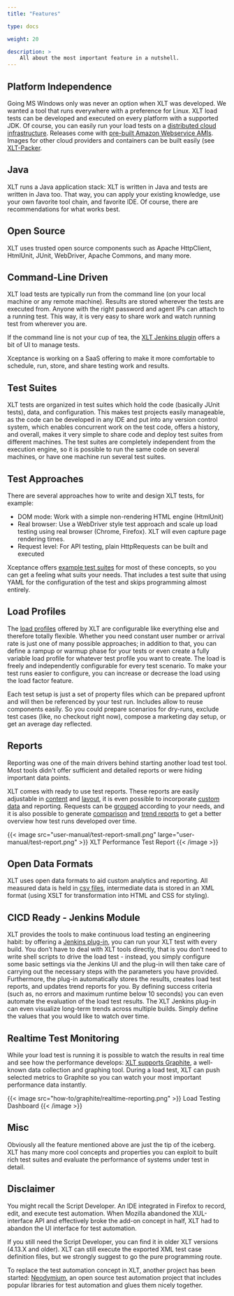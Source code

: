 ```yaml
---
title: "Features"

type: docs

weight: 20

description: >
    All about the most important feature in a nutshell.
---
```


## Platform Independence
Going MS Windows only was never an option when XLT was developed. We wanted a tool that runs everywhere with a preference for Linux. XLT load tests can be developed and executed on every platform with a supported JDK. Of course, you can easily run your load tests on a [distributed cloud infrastructure](../../load-testing/advanced/060-cloud-setup/). Releases come with [pre-built Amazon Webservice AMIs](../../load-testing/advanced/060-cloud-setup/#image-templates-for-aws). Images for other cloud providers and containers can be built easily (see [XLT-Packer](https://github.com/Xceptance/XLT-Packer).

## Java 
XLT runs a Java application stack: XLT is written in Java and tests are written in Java too. That way, you can apply your existing knowledge, use your own favorite tool chain, and favorite IDE. Of course, there are recommendations for what works best.

## Open Source
XLT uses trusted open source components such as Apache HttpClient, HtmlUnit, JUnit, WebDriver, Apache Commons, and many more.

## Command-Line Driven
XLT load tests are typically run from the command line (on your local machine or any remote machine). Results are stored wherever the tests are executed from. Anyone with the right password and agent IPs can attach to a running test. This way, it is very easy to share work and watch running test from wherever you are. 

If the command line is not your cup of tea, the [XLT Jenkins plugin](#ci-ready---jenkins-module) offers a bit of UI to manage tests. 

Xceptance is working on a SaaS offering to make it more comfortable to schedule, run, store, and share testing work and results.

## Test Suites
XLT tests are organized in test suites which hold the code (basically JUnit tests), data, and configuration. This makes test projects easily manageable, as the code can be developed in any IDE and put into any version control system, which enables concurrent work on the test code, offers a history, and overall, makes it very simple to share code and deploy test suites from different machines. The test suites are completely independent from the execution engine, so it is possible to run the same code on several machines, or have one machine run several test suites.

## Test Approaches
There are several approaches how to write and design XLT tests, for example:

* DOM mode: Work with a simple non-rendering HTML engine (HtmlUnit)
* Real browser: Use a WebDriver style test approach and scale up load testing using real browser (Chrome, Firefox). XLT will even capture page rendering times. 
* Request level: For API testing, plain HttpRequests can be built and executed

Xceptance offers [example test suites](../../load-testing/test-suites/) for most of these concepts, so you can get a feeling what suits your needs. That includes a test suite that using YAML for the configuration of the test and skips programming almost entirely. 

## Load Profiles
The [load profiles](../../load-testing/manual/470-load-configuration/) offered by XLT are configurable like everything else and therefore totally flexible. Whether you need constant user number or arrival rate is just one of many possible approaches; in addition to that, you can define a rampup or warmup phase for your tests or even create a fully variable load profile for whatever test profile you want to create. The load is freely and independently configurable for every test scenario. To make your test runs easier to configure, you can increase or decrease the load using the load factor feature. 

Each test setup is just a set of property files which can be prepared upfront and will then be referenced by your test run. Includes allow to reuse components easily. So you could prepare scenarios for dry-runs, exclude test cases (like, no checkout right now), compose a marketing day setup, or get an average day reflected.

## Reports
Reporting was one of the main drivers behind starting another load test tool. Most tools didn't offer sufficient and detailed reports or were hiding important data points.

XLT comes with ready to use test reports. These reports are easily adjustable in [content](/load-testing/manual/540-report-options/) and [layout](../../load-testing/manual/550-report-configuration/), it is even possible to incorporate [custom data](../../load-testing/advanced/050-custom-data/) and reporting. Requests can be [grouped](../../load-testing/advanced/010-merge-rules/) according to your needs, and it is also possible to generate [comparison](../../load-testing/manual/530-reports/#comparison-report) and [trend reports](../../load-testing/manual/530-reports/#trend-report) to get a better overview how test runs developed over time.

{{< image src="user-manual/test-report-small.png" large="user-manual/test-report.png" >}}
XLT Performance Test Report
{{< /image >}}

## Open Data Formats
XLT uses open data formats to aid custom analytics and reporting. All measured data is held in [csv files](../../load-testing/advanced/150-results/), intermediate data is stored in an XML format (using XSLT for transformation into HTML and CSS for styling).

## CICD Ready - Jenkins Module
XLT provides the tools to make continuous load testing an engineering habit: by offering a [Jenkins plug-in](../../load-testing/advanced/080-ci-cd/), you can run your XLT test with every build. You don’t have to deal with XLT tools directly, that is you don’t need to write shell scripts to drive the load test - instead, you simply configure some basic settings via the Jenkins UI and the plug-in will then take care of carrying out the necessary steps with the parameters you have provided. Furthermore, the plug-in automatically stores the results, creates load test reports, and updates trend reports for you. By defining success criteria (such as, no errors and maximum runtime below 10 seconds) you can even automate the evaluation of the load test results. The XLT Jenkins plug-in can even visualize long-term trends across multiple builds. Simply define the values that you would like to watch over time.

## Realtime Test Monitoring
While your load test is running it is possible to watch the results in real time and see how the performance develops: [XLT supports Graphite](../../load-testing/advanced/100-real-time-monitoring/), a well-known data collection and graphing tool. During a load test, XLT can push selected metrics to Graphite so you can watch your most important performance data instantly.

{{< image src="how-to/graphite/realtime-reporting.png" >}}
Load Testing Dashboard
{{< /image >}}

## Misc
Obviously all the feature mentioned above are just the tip of the iceberg. XLT has many more cool concepts and properties you can exploit to built rich test suites and evaluate the performance of systems under test in detail.

## Disclaimer
You might recall the Script Developer. An IDE integrated in Firefox to record, edit, and execute test automation. When Mozilla abandoned the XUL-interface API and effectively broke the add-on concept in half, XLT had to abandon the UI interface for test automation. 

If you still need the Script Developer, you can find it in older XLT versions (4.13.X and older). XLT can still execute the exported XML test case definition files, but we strongly suggest to go the pure programming route.

To replace the test automation concept in XLT, another project has been started: <a href="https://github.com/Xceptance/neodymium-library" target="_blank">Neodymium</a>, an open source test automation project that includes popular libraries for test automation and glues them nicely together. 